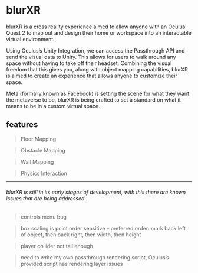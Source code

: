 # blurXR

blurXR is a cross reality experience aimed to allow anyone with an Oculus Quest 2 to map out and design their home or workspace into an interactable virtual environment.

Using Oculus’s Unity Integration, we can access the Passthrough API and send the visual data to Unity. This allows for users to walk around any space without having to take off their headset. 
Combining the visual freedom that this gives you, along with object mapping capabilities, blurXR is aimed to create an experience that allows anyone to customize their space. 

Meta (formally known as Facebook) is setting the scene for what they want the metaverse to be, blurXR is being crafted to set a standard on what it means to be in a custom virtual space. 

## features
>Floor Mapping

>Obstacle Mapping

>Wall Mapping

>Physics Interaction

***



###### blurXR is still in its early stages of development, with this there are known issues that are being addressed.

>controls menu bug

>box scaling is point order sensitive – preferred order: mark back left of object, then back right, then width, then height

>player collider not tall enough

>need to write my own passthrough rendering script, Oculus’s provided script has rendering layer issues
